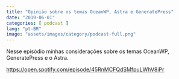 ```yaml
---
title: "Opinião sobre os temas OceanWP, Astra e GeneratePress"
date: "2019-06-01"
categories: [ podcast ]
lang: "pt-BR"
image: "assets/images/category/podcast-full.png"
---
```


Nesse episódio minhas considerações sobre os temas OceanWP, GeneratePress e o Astra.

https://open.spotify.com/episode/45RnMCFQdSMfpuLWhV8iPr

